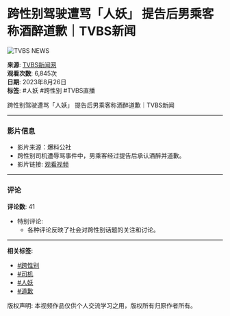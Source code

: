 # 跨性别驾驶遭骂「人妖」 提告后男乘客称酒醉道歉｜TVBS新闻

![TVBS NEWS](https://i.ytimg.com/an/5nwNW4KdC0SzrhF9BXEYOQ/featured_channel.jpg?v=5f793b0d)

**来源**: [TVBS新闻网](https://www.youtube.com/@TVBSNEWS01)  
**观看次数**: 6,845次  
**日期**: 2023年8月26日  
**标签**: #人妖 #跨性别 #TVBS直播

跨性别驾驶遭骂「人妖」 提告后男乘客称酒醉道歉｜TVBS新闻

---

### 影片信息
- 影片来源：爆料公社
- 跨性别司机遭辱骂事件中，男乘客经过提告后承认酒醉并道歉。
- 影片链接: [观看视频](https://www.youtube.com/watch?v=NZ4L0cjEu8M)

---

### 评论
**评论数**: 41
- 特别评论: 
  - 各种评论反映了社会对跨性别话题的关注和讨论。

---

**相关标签**:  
- [#跨性别](https://www.youtube.com/hashtag/%E8%B7%A8%E6%80%A7%E5%88%A5)
- [#司机](https://www.youtube.com/hashtag/%E5%8F%B8%E6%A9%9F)
- [#人妖](https://www.youtube.com/hashtag/%E4%BA%BA%E5%A6%96)
- [#道歉](https://www.youtube.com/hashtag/%E9%81%93%E6%AD%89)

版权声明: 本视频作品仅供个人交流学习之用，版权所有归原作者所有。
<!-- tcd_original_link https://www.youtube.com/watch?v=d2v5vSPIVeA -->
